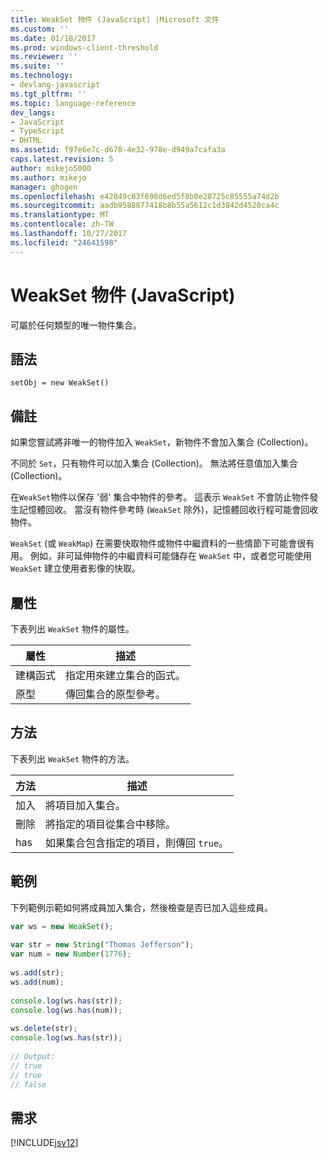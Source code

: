 ```yaml
---
title: WeakSet 物件 (JavaScript) |Microsoft 文件
ms.custom: ''
ms.date: 01/18/2017
ms.prod: windows-client-threshold
ms.reviewer: ''
ms.suite: ''
ms.technology:
- devlang-javascript
ms.tgt_pltfrm: ''
ms.topic: language-reference
dev_langs:
- JavaScript
- TypeScript
- DHTML
ms.assetid: f97e6e7c-d678-4e32-978e-d949a7cafa3a
caps.latest.revision: 5
author: mikejo5000
ms.author: mikejo
manager: ghogen
ms.openlocfilehash: e42849c03f698d6ed5f8b0e28725c85555a74d2b
ms.sourcegitcommit: aadb9588877418b8b55a5612c1d3842d4520ca4c
ms.translationtype: MT
ms.contentlocale: zh-TW
ms.lasthandoff: 10/27/2017
ms.locfileid: "24641598"
---
```

# <a name="weakset-object-javascript"></a>WeakSet 物件 (JavaScript)
可屬於任何類型的唯一物件集合。  
  
## <a name="syntax"></a>語法  
  
```  
setObj = new WeakSet()  
```  
  
## <a name="remarks"></a>備註  
 如果您嘗試將非唯一的物件加入 `WeakSet`，新物件不會加入集合 (Collection)。  
  
 不同於 `Set`，只有物件可以加入集合 (Collection)。 無法將任意值加入集合 (Collection)。  
  
 在`WeakSet`物件以保存 '弱' 集合中物件的參考。 這表示 `WeakSet` 不會防止物件發生記憶體回收。 當沒有物件參考時 (`WeakSet` 除外)，記憶體回收行程可能會回收物件。  
  
 `WeakSet` (或 `WeakMap`) 在需要快取物件或物件中繼資料的一些情節下可能會很有用。 例如，非可延伸物件的中繼資料可能儲存在 `WeakSet` 中，或者您可能使用 `WeakSet` 建立使用者影像的快取。  
  
## <a name="properties"></a>屬性  
 下表列出 `WeakSet` 物件的屬性。  
  
|屬性|描述|  
|--------------|-----------------|  
|建構函式|指定用來建立集合的函式。|  
|原型|傳回集合的原型參考。|  
  
## <a name="methods"></a>方法  
 下表列出 `WeakSet` 物件的方法。  
  
|方法|描述|  
|------------|-----------------|  
|加入|將項目加入集合。|  
|刪除|將指定的項目從集合中移除。|  
|has|如果集合包含指定的項目，則傳回 `true`。|  
  
## <a name="example"></a>範例  
 下列範例示範如何將成員加入集合，然後檢查是否已加入這些成員。  
  
```JavaScript  
var ws = new WeakSet();  
  
var str = new String("Thomas Jefferson");  
var num = new Number(1776);  
  
ws.add(str);  
ws.add(num);  
  
console.log(ws.has(str));  
console.log(ws.has(num));  
  
ws.delete(str);  
console.log(ws.has(str));  
  
// Output:  
// true  
// true  
// false  
```  
  
## <a name="requirements"></a>需求  
 [!INCLUDE[jsv12](../../javascript/reference/includes/jsv12-md.md)]